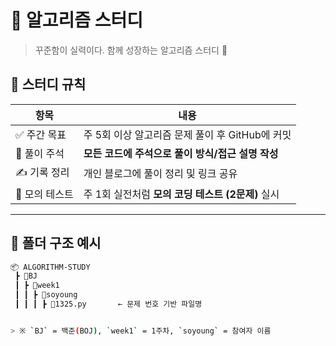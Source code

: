 # 🧠 알고리즘 스터디

> 꾸준함이 실력이다. 함께 성장하는 알고리즘 스터디 💪

## 📌 스터디 규칙

| 항목 | 내용 |
|------|------|
| ✅ 주간 목표 | 주 5회 이상 알고리즘 문제 풀이 후 GitHub에 커밋 |
| 💬 풀이 주석 | **모든 코드에 주석으로 풀이 방식/접근 설명 작성** |
| ✍️ 기록 정리 | 개인 블로그에 풀이 정리 및 링크 공유 |
| 🧪 모의 테스트 | 주 1회 실전처럼 **모의 코딩 테스트 (2문제)** 실시 |

---

## 📂 폴더 구조 예시

```bash
📦 ALGORITHM-STUDY
 ┣ 📂BJ
 ┃ ┣ 📂week1
 ┃ ┃ ┣ 📂soyoung
 ┃ ┃ ┃ ┣ 📜1325.py       ← 문제 번호 기반 파일명


> ※ `BJ` = 백준(BOJ), `week1` = 1주차, `soyoung` = 참여자 이름
